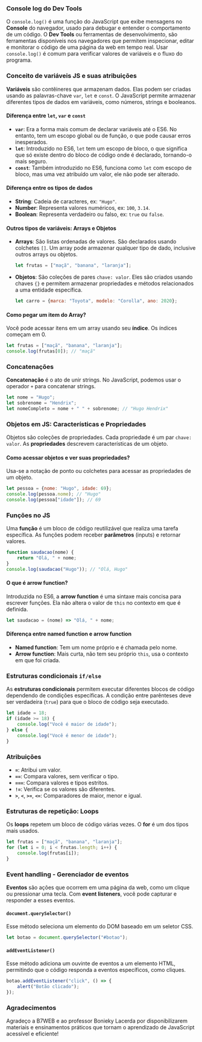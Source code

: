 
### Console log do Dev Tools
O `console.log()` é uma função do JavaScript que exibe mensagens no **Console** do navegador, usado para debugar e entender o comportamento de um código. O **Dev Tools** ou ferramentas de desenvolvimento, são ferramentas disponíveis nos navegadores que permitem inspecionar, editar e monitorar o código de uma página da web em tempo real. Usar `console.log()` é comum para verificar valores de variáveis e o fluxo do programa.

### Conceito de variáveis JS e suas atribuições
**Variáveis** são contêineres que armazenam dados. Elas podem ser criadas usando as palavras-chave `var`, `let` e `const`. O JavaScript permite armazenar diferentes tipos de dados em variáveis, como números, strings e booleanos.

#### Diferença entre `let`, `var` e `const`
- **`var`**: Era a forma mais comum de declarar variáveis até o ES6. No entanto, tem um escopo global ou de função, o que pode causar erros inesperados.
- **`let`**: Introduzido no ES6, `let` tem um escopo de bloco, o que significa que só existe dentro do bloco de código onde é declarado, tornando-o mais seguro.
- **`const`**: Também introduzido no ES6, funciona como `let` com escopo de bloco, mas uma vez atribuído um valor, ele não pode ser alterado.

#### Diferença entre os tipos de dados
- **String**: Cadeia de caracteres, ex: `"Hugo"`.
- **Number**: Representa valores numéricos, ex: `100`, `3.14`.
- **Boolean**: Representa verdadeiro ou falso, ex: `true` ou `false`.

#### Outros tipos de variáveis: Arrays e Objetos
- **Arrays**: São listas ordenadas de valores. São declarados usando colchetes `[]`. Um array pode armazenar qualquer tipo de dado, inclusive outros arrays ou objetos.
  
  ```js
  let frutas = ["maçã", "banana", "laranja"];
  ```
  
- **Objetos**: São coleções de pares `chave: valor`. Eles são criados usando chaves `{}` e permitem armazenar propriedades e métodos relacionados a uma entidade específica.
  
  ```js
  let carro = {marca: "Toyota", modelo: "Corolla", ano: 2020};
  ```

#### Como pegar um item do Array?
Você pode acessar itens em um array usando seu **índice**. Os índices começam em 0.

```js
let frutas = ["maçã", "banana", "laranja"];
console.log(frutas[0]); // "maçã"
```

### Concatenações
**Concatenação** é o ato de unir strings. No JavaScript, podemos usar o operador `+` para concatenar strings.

```js
let nome = "Hugo";
let sobrenome = "Hendrix";
let nomeCompleto = nome + " " + sobrenome; // "Hugo Hendrix"
```

### Objetos em JS: Características e Propriedades
Objetos são coleções de propriedades. Cada propriedade é um par `chave: valor`. As **propriedades** descrevem características de um objeto.

#### Como acessar objetos e ver suas propriedades?
Usa-se a notação de ponto ou colchetes para acessar as propriedades de um objeto.

```js
let pessoa = {nome: "Hugo", idade: 69};
console.log(pessoa.nome); // "Hugo"
console.log(pessoa["idade"]); // 69
```

### Funções no JS
Uma **função** é um bloco de código reutilizável que realiza uma tarefa específica. As funções podem receber **parâmetros** (inputs) e retornar valores.

```js
function saudacao(nome) {
    return "Olá, " + nome;
}
console.log(saudacao("Hugo")); // "Olá, Hugo"
```

#### O que é arrow function?
Introduzida no ES6, a **arrow function** é uma sintaxe mais concisa para escrever funções. Ela não altera o valor de `this` no contexto em que é definida.

```js
let saudacao = (nome) => "Olá, " + nome;
```

#### Diferença entre named function e arrow function
- **Named function**: Tem um nome próprio e é chamada pelo nome.
- **Arrow function**: Mais curta, não tem seu próprio `this`, usa o contexto em que foi criada.

### Estruturas condicionais `if/else`
As **estruturas condicionais** permitem executar diferentes blocos de código dependendo de condições específicas. A condição entre parênteses deve ser verdadeira (`true`) para que o bloco de código seja executado.

```js
let idade = 18;
if (idade >= 18) {
    console.log("Você é maior de idade");
} else {
    console.log("Você é menor de idade");
}
```

### Atribuições
- **`=`**: Atribui um valor.
- **`==`**: Compara valores, sem verificar o tipo.
- **`===`**: Compara valores e tipos estritos.
- **`!=`**: Verifica se os valores são diferentes.
- **`>`**, **`<`**, **`>=`**, **`<=`**: Comparadores de maior, menor e igual.

### Estruturas de repetição: Loops
Os **loops** repetem um bloco de código várias vezes. O **for** é um dos tipos mais usados.

```js
let frutas = ["maçã", "banana", "laranja"];
for (let i = 0; i < frutas.length; i++) {
    console.log(frutas[i]);
}
```

### Event handling - Gerenciador de eventos
**Eventos** são ações que ocorrem em uma página da web, como um clique ou pressionar uma tecla. Com **event listeners**, você pode capturar e responder a esses eventos.

#### `document.querySelector()`
Esse método seleciona um elemento do DOM baseado em um seletor CSS.

```js
let botao = document.querySelector("#botao");
```

#### `addEventListener()`
Esse método adiciona um ouvinte de eventos a um elemento HTML, permitindo que o código responda a eventos específicos, como cliques.

```js
botao.addEventListener("click", () => {
    alert("Botão clicado");
});
```

### Agradecimentos

 Agradeço a B7WEB e ao professor Bonieky Lacerda por disponibilizarem materiais e ensinamentos práticos que tornam o aprendizado de JavaScript acessível e eficiente!